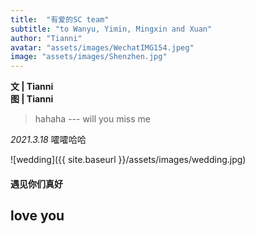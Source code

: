 ```yaml
---
title:  "有爱的SC team"
subtitle: "to Wanyu, Yimin, Mingxin and Xuan"
author: "Tianni"
avatar: "assets/images/WechatIMG154.jpeg"
image: "assets/images/Shenzhen.jpg"
---
```


**文 | Tianni**  
**图 | Tianni**  

> hahaha
>         --- will you miss me

_2021.3.18_
嚯嚯哈哈

![wedding]({{ site.baseurl }}/assets/images/wedding.jpg)

#### 遇见你们真好

## love you

